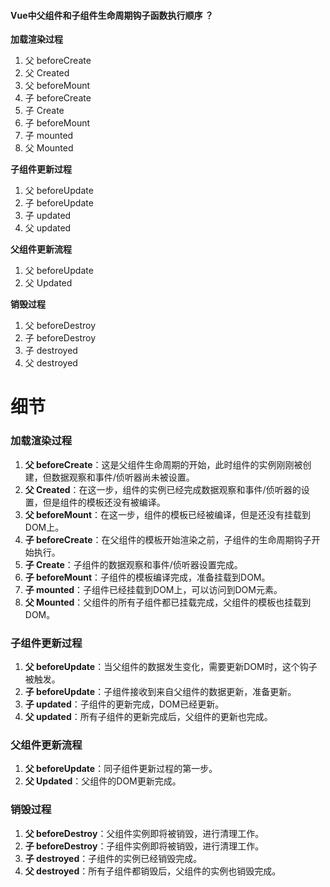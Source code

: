 #### Vue中父组件和子组件生命周期钩子函数执行顺序 ？

**加载渲染过程**

1. 父 beforeCreate
2. 父 Created
3. 父 beforeMount
4. 子 beforeCreate
5. 子 Create
6. 子 beforeMount
7. 子 mounted
8. 父 Mounted

**子组件更新过程**

1. 父 beforeUpdate
2. 子 beforeUpdate
3. 子 updated
4. 父 updated

**父组件更新流程**

1. 父 beforeUpdate
2. 父 Updated

**销毁过程**

1. 父 beforeDestroy
2. 子 beforeDestroy
3. 子 destroyed
4. 父 destroyed



# 细节

### 加载渲染过程

1. **父 beforeCreate**：这是父组件生命周期的开始，此时组件的实例刚刚被创建，但数据观察和事件/侦听器尚未被设置。
2. **父 Created**：在这一步，组件的实例已经完成数据观察和事件/侦听器的设置，但是组件的模板还没有被编译。
3. **父 beforeMount**：在这一步，组件的模板已经被编译，但是还没有挂载到DOM上。
4. **子 beforeCreate**：在父组件的模板开始渲染之前，子组件的生命周期钩子开始执行。
5. **子 Create**：子组件的数据观察和事件/侦听器设置完成。
6. **子 beforeMount**：子组件的模板编译完成，准备挂载到DOM。
7. **子 mounted**：子组件已经挂载到DOM上，可以访问到DOM元素。
8. **父 Mounted**：父组件的所有子组件都已挂载完成，父组件的模板也挂载到DOM。

### 子组件更新过程

1. **父 beforeUpdate**：当父组件的数据发生变化，需要更新DOM时，这个钩子被触发。
2. **子 beforeUpdate**：子组件接收到来自父组件的数据更新，准备更新。
3. **子 updated**：子组件的更新完成，DOM已经更新。
4. **父 updated**：所有子组件的更新完成后，父组件的更新也完成。

### 父组件更新流程

1. **父 beforeUpdate**：同子组件更新过程的第一步。
2. **父 Updated**：父组件的DOM更新完成。

### 销毁过程

1. **父 beforeDestroy**：父组件实例即将被销毁，进行清理工作。
2. **子 beforeDestroy**：子组件实例即将被销毁，进行清理工作。
3. **子 destroyed**：子组件的实例已经销毁完成。
4. **父 destroyed**：所有子组件都销毁后，父组件的实例也销毁完成。